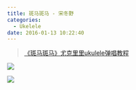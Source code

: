 ```yaml
---
title: 斑马斑马 - 宋冬野
categories:
  - Ukelele
date: 2016-01-13 10:22:40
---
```


> [《斑马斑马》尤克里里ukulele弹唱教程](http://www.tanukulele.com/?p=3139)

<!--more-->

![](/img/斑马斑马/banma.jpg)

![](/img/斑马斑马/banma0.jpg)
